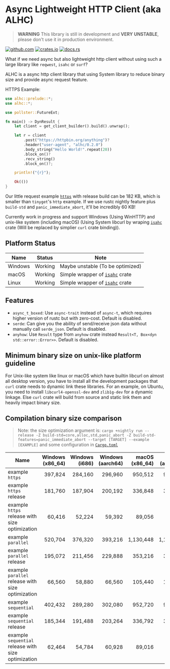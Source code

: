 # Async Lightweight HTTP Client (aka ALHC)

> **WARNING**
> This library is still in development and **VERY UNSTABLE**, please don't use it in production environment.

[<img alt="github.com" src="https://img.shields.io/github/stars/Steve-xmh/alhc.svg?label=Github&logo=github">](https://github.com/Steve-xmh/alhc)
[<img alt="crates.io" src="https://img.shields.io/crates/v/alhc.svg?logo=rust">](https://crates.io/crates/alhc)
[<img alt="docs.rs" src="https://img.shields.io/badge/docs.rs-alhc?logo=docs.rs">](https://docs.rs/alhc)

What if we need async but also lightweight http client without using such a large library like `reqwest`, `isahc` or `surf`?

ALHC is a async http client library that using System library to reduce binary size and provide async request feature.

HTTPS Example:

```rust
use alhc::prelude::*;
use alhc::*;

use pollster::FutureExt;

fn main() -> DynResult {
    let client = get_client_builder().build().unwrap();

    let r = client
        .post("https://httpbin.org/anything")?
        .header("user-agent", "alhc/0.2.0")
        .body_string("Hello World!".repeat(20))
        .block_on()?
        .recv_string()
        .block_on()?;

    println!("{r}");

    Ok(())
}
```

Our little request example [`https`](./examples/https.rs) with release build can be 182 KB, which is smaller than `tinyget`'s `http` example. If we use rustc nightly feature plus `build-std` and `panic_immediate_abort`, it'll be incredibly 60 KB!

Currently work in progress and support Windows (Using WinHTTP) and unix-like system (including macOS) (Using System libcurl by wraping [`isahc`](https://github.com/sagebind/isahc) crate (Will be replaced by simplier `curl` crate binding)).

## Platform Status

| Name    | Status  | Note                                                                 |
| ------- | ------- | -------------------------------------------------------------------- |
| Windows | Working | Maybe unstable (To be optimized)                                     |
| macOS   | Working | Simple wrapper of [`isahc`](https://github.com/sagebind/isahc) crate |
| Linux   | Working | Simple wrapper of [`isahc`](https://github.com/sagebind/isahc) crate |

## Features

- `async_t_boxed`: Use `async-trait` instead of `async-t`, which requires higher version of rustc but with zero-cost. Default is disabled.
- `serde`: Can give you the ability of send/receive json data without manually call `serde_json`. Default is disabled.
- `anyhow`: Use `Result` type from `anyhow` crate instead `Result<T, Box<dyn std::error::Error>>`. Default is disabled.

## Minimum binary size on unix-like platform guideline

For Unix-like system like linux or macOS which have builtin libcurl on almost all desktop version, you have to install all the development packages that `curl` crate needs to dynamic link these libraries. For an example, on Ubuntu, you need to install `libcurl4-openssl-dev` and `zlib1g-dev` for a dynamic linkage. Else `curl` crate will build from source and static link them and heavily impact binary size.

## Compilation binary size comparison

> Note: the size optimization argument is: `cargo +nightly run --release -Z build-std=core,alloc,std,panic_abort -Z build-std-features=panic_immediate_abort --target [TARGET] --example [EXAMPLE]` and some configuration in [`Cargo.toml`](./Cargo.toml)

| Name                                                | Windows (x86_64) | Windows (i686) | Windows (aarch64) | macOS (x86_64) | macOS (aarch64) | Linux (x86_64) |
| --------------------------------------------------- | ---------------: | -------------: | ----------------: | -------------: | --------------: | -------------: |
| example `https`                                     |          397,824 |        284,160 |           296,960 |        950,512 |         992,152 |     18,051,064 |
| example `https` release                             |          181,760 |        187,904 |           200,192 |        336,848 |         323,048 |        850,704 |
| example `https` release with size optimization      |           60,416 |         52,224 |            59,392 |         89,056 |          89,944 |        465,480 |
| example `parallel`                                  |          520,704 |        376,320 |           393,216 |      1,130,448 |       1,192,536 |     19,612,824 |
| example `parallel` release                          |          195,072 |        211,456 |           229,888 |        353,216 |         339,576 |        862,992 |
| example `parallel` release with size optimization   |           66,560 |         58,880 |            66,560 |        105,440 |         106,456 |        469,576 |
| example `sequential`                                |          402,432 |        289,280 |           302,080 |        952,720 |         994,920 |     18,048,624 |
| example `sequential` release                        |          185,344 |        191,488 |           203,264 |        336,792 |         323,000 |        850,704 |
| example `sequential` release with size optimization |           62,464 |         54,784 |            60,928 |         89,016 |          89,896 |        465,480 |
